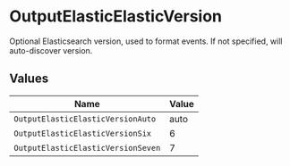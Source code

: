 # OutputElasticElasticVersion

Optional Elasticsearch version, used to format events. If not specified, will auto-discover version.


## Values

| Name                               | Value                              |
| ---------------------------------- | ---------------------------------- |
| `OutputElasticElasticVersionAuto`  | auto                               |
| `OutputElasticElasticVersionSix`   | 6                                  |
| `OutputElasticElasticVersionSeven` | 7                                  |